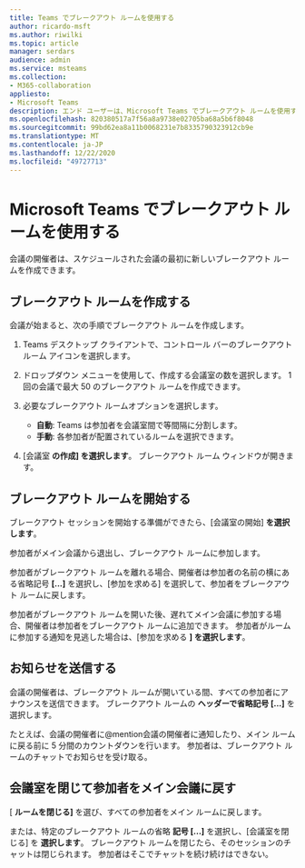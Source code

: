 ```yaml
---
title: Teams でブレークアウト ルームを使用する
author: ricardo-msft
ms.author: riwilki
ms.topic: article
manager: serdars
audience: admin
ms.service: msteams
ms.collection:
- M365-collaboration
appliesto:
- Microsoft Teams
description: エンド ユーザーは、Microsoft Teams でブレークアウト ルームを使用する方法を学習できます。
ms.openlocfilehash: 820380517a7f56a8a9738e02705ba68a5b6f8048
ms.sourcegitcommit: 99bd62ea8a11b0068231e7b8335790323912cb9e
ms.translationtype: MT
ms.contentlocale: ja-JP
ms.lasthandoff: 12/22/2020
ms.locfileid: "49727713"
---
```

# <a name="using-breakout-rooms-in-microsoft-teams"></a>Microsoft Teams でブレークアウト ルームを使用する

会議の開催者は、スケジュールされた会議の最初に新しいブレークアウト ルームを作成できます。

## <a name="create-breakout-rooms"></a>ブレークアウト ルームを作成する

会議が始まると、次の手順でブレークアウト ルームを作成します。

1. Teams デスクトップ クライアントで、コントロール バーのブレークアウト ルーム アイコンを選択します。

2. ドロップダウン メニューを使用して、作成する会議室の数を選択します。 1 回の会議で最大 50 のブレークアウト ルームを作成できます。

3. 必要なブレークアウト ルームオプションを選択します。

    - **自動**: Teams は参加者を会議室間で等間隔に分割します。
    - **手動**: 各参加者が配置されているルームを選択できます。

4. [会議室 **の作成] を選択します**。 ブレークアウト ルーム ウィンドウが開きます。

## <a name="start-breakout-rooms"></a>ブレークアウト ルームを開始する

ブレークアウト セッションを開始する準備ができたら、[会議室の開始] **を選択します**。

参加者がメイン会議から退出し、ブレークアウト ルームに参加します。

参加者がブレークアウト ルームを離れる場合、開催者は参加者の名前の横にある省略記号 **[...]** を選択し、[参加を求める] を選択して、参加者をブレークアウト ルームに戻します。

参加者がブレークアウト ルームを開いた後、遅れてメイン会議に参加する場合、開催者は参加者をブレークアウト ルームに追加できます。 参加者がルームに参加する通知を見逃した場合は、[参加を求める **] を選択します**。

## <a name="send-announcements"></a>お知らせを送信する

会議の開催者は、ブレークアウト ルームが開いている間、すべての参加者にアナウンスを送信できます。 ブレークアウト ルームの **ヘッダーで省略記号 [...]** を選択します。

たとえば、会議の開催者に@mention会議の開催者に通知したり、メイン ルームに戻る前に 5 分間のカウントダウンを行います。
参加者は、ブレークアウト ルームのチャットでお知らせを受け取る。

## <a name="close-rooms-and-pull-participants-back-to-the-main-meeting"></a>会議室を閉じて参加者をメイン会議に戻す

[ **ルームを閉じる]** を選び、すべての参加者をメイン ルームに戻します。

または、特定のブレークアウト ルームの省略 **記号 [...]** を選択し、[会議室を閉じる] を **選択します**。
ブレークアウト ルームを閉じたら、そのセッションのチャットは閉じられます。 参加者はそこでチャットを続け続けはできない。

